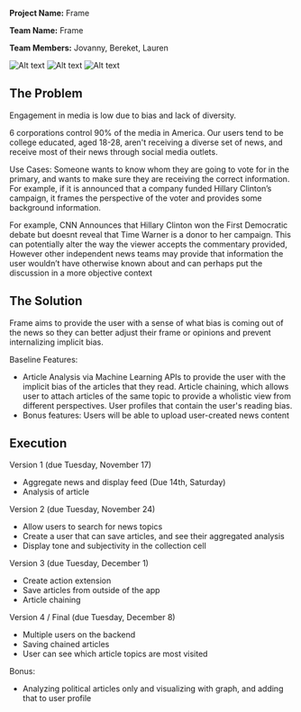 **Project Name:** Frame

**Team Name:** Frame

**Team Members:** Jovanny, Bereket, Lauren  

![Alt text](http://i.imgur.com/JPpFS8a.png)
![Alt text](http://i.imgur.com/Y1gdMLW.png)
![Alt text](http://i.imgur.com/jqsMkgj.png)

## The Problem 
Engagement in media is low due to bias and lack of diversity.   

6 corporations control 90% of the media in America. Our users tend to be college educated, aged 18-28, aren't receiving a diverse set of news, and receive most of their news through social media outlets. 

Use Cases:  Someone wants to know whom they are going to vote for in the primary, and wants to make sure they are receiving the correct information.  For example, if it is announced that a company funded Hillary Clinton’s campaign, it frames the perspective of the voter and provides some background information.

For example, CNN Announces that Hillary Clinton won the First Democratic debate but doesnt reveal that Time Warner is a donor to her campaign. This can potentially alter the way the viewer accepts the commentary provided, However other independent news teams may provide that information the user wouldn’t have otherwise known about and can perhaps put the discussion in a more objective context

## The Solution 
Frame aims to provide the user with a sense of what bias is coming out of the news so they can better adjust their frame or opinions and prevent internalizing implicit bias.


Baseline Features:
  *  Article Analysis via Machine Learning APIs to provide the user with the implicit bias of the articles that they read. Article chaining, which allows user to attach articles of the same topic to provide a wholistic view from different perspectives. User profiles that contain the user's reading bias.
  *  Bonus features: Users will be able to upload user-created news content

## Execution
Version 1 (due Tuesday, November 17)
* Aggregate news and display feed (Due 14th, Saturday)
* Analysis of article

Version 2 (due Tuesday, November 24)
* Allow users to search for news topics
* Create a user that can save articles, and see their aggregated analysis
* Display tone and subjectivity in the collection cell

Version 3 (due Tuesday, December 1)
* Create action extension
* Save articles from outside of the app
* Article chaining

Version 4 / Final (due Tuesday, December 8)
* Multiple users on the backend
* Saving chained articles
* User can see which article topics are most visited

Bonus:
* Analyzing political articles only and visualizing with graph, and adding that to user profile

